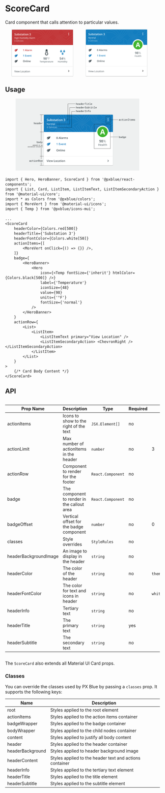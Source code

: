 # ScoreCard

Card component that calls attention to particular values.

<div style="align-items: center; text-align: center; width: 100%; display: flex; justify-content: space-evenly; margin-bottom: 20px">
    <img width="40%" alt="Score Card with multiple highlighted values" src="./images/scoreCard.png"><br/>
    <img width="40%" alt="Score Card with single badge-style value" src="./images/scoreCard_alt.png"><br/>
</div>

## Usage

<div style="align-items: center; text-align: center; width: 100%; display: flex; justify-content: space-evenly; margin-bottom: 20px">
    <img width="80%" alt="Score Card with labels on different parts" src="./images/scoreCardAnatomy.png"><br/>
</div>

```tsx
import { Hero, HeroBanner, ScoreCard } from '@pxblue/react-components';
import { List, Card, ListItem, ListItemText, ListItemSecondaryAction } from '@material-ui/core';
import * as Colors from '@pxblue/colors';
import { MoreVert } from '@material-ui/icons';
import { Temp } from '@pxblue/icons-mui';

...
<ScoreCard
    headerColor={Colors.red[500]}
    headerTitle={'Substation 3'}
    headerFontColor={Colors.white[50]}
    actionItems={[
        <MoreVert onClick={() => {}} />,
    ]}
    badge={
        <HeroBanner>
            <Hero
                icon={<Temp fontSize={'inherit'} htmlColor={Colors.black[500]} />}
                label={'Temperature'}
                iconSize={48}
                value={98}
                units={'°F'}
                fontSize={'normal'}
            />
        </HeroBanner>
    }
    actionRow={
        <List>
            <ListItem>
                <ListItemText primary="View Location" />
                <ListItemSecondaryAction> <ChevronRight /> </ListItemSecondaryAction>
            </ListItem>
        </List>
    }
>
    {/* Card Body Content */}
</ScoreCard>
```

## API

<div style="overflow: auto;">

| Prop Name             | Description                                 | Type              | Required | Default                      |
| --------------------- | ------------------------------------------- | ----------------- | -------- | ---------------------------- |
| actionItems           | Icons to show to the right of the text      | `JSX.Element[]`   | no       |                              |
| actionLimit           | Max number of actionItems in the header     | `number`          | no       | 3                            |
| actionRow             | Component to render for the footer          | `React.Component` | no       |                              |
| badge                 | The component to render in the callout area | `React.Component` | no       |                              |
| badgeOffset           | Vertical offset for the badge component     | `number`          | no       | 0                            |
| classes               | Style overrides                             | `StyleRules`      | no       |                              |
| headerBackgroundImage | An image to display in the header           | `string`          | no       |                              |
| headerColor           | The color of the header                     | `string`          | no       | `theme.palette.primary.main` |
| headerFontColor       | The color for text and icons in header      | `string`          | no       | `white`                      |
| headerInfo            | Tertiary text                               | `string`          | no       |                              |
| headerTitle           | The primary text                            | `string`          | yes      |                              |
| headerSubtitle        | The secondary text                          | `string`          | no       |                              |

</div>

The `ScoreCard` also extends all Material UI Card props.

### Classes

You can override the classes used by PX Blue by passing a `classes` prop. It supports the following keys:

| Name             | Description                                             |
| ---------------- | ------------------------------------------------------- |
| root             | Styles applied to the root element                      |
| actionItems      | Styles applied to the action items container            |
| badgeWrapper     | Styles applied to the badge container                   |
| bodyWrapper      | Styles applied to the child nodes container             |
| content          | Styles applied to justify all body content              |
| header           | Styles applied to the header container                  |
| headerBackground | Styles applied to header background image               |
| headerContent    | Styles applied to the header text and actions container |
| headerInfo       | Styles applied to the tertiary text element             |
| headerTitle      | Styles applied to the title element                     |
| headerSubtitle   | Styles applied to the subtitle element                  |
